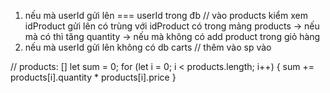 1. nếu mà userId gửi lên === userId trong đb
   // vào products kiểm xem idProduct gửi lên có trùng với idProduct có trong mảng products
   -> nếu mà có thì tăng quantity
   -> nếu mà không có add product trong giỏ hàng
2. nếu mà userId gửi lên không có db carts
   // thêm vào sp vào

// products: []
let sum = 0;
for (let i = 0; i < products.length; i++) {
sum += products[i].quantity \* products[i].price
}
